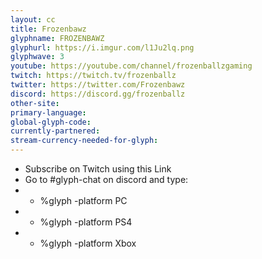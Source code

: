 ```yaml
---
layout: cc
title: Frozenbawz
glyphname: FROZENBAWZ
glyphurl: https://i.imgur.com/l1Ju2lq.png
glyphwave: 3
youtube: https://youtube.com/channel/frozenballzgaming
twitch: https://twitch.tv/frozenballz
twitter: https://twitter.com/Frozenbawz
discord: https://discord.gg/frozenballz
other-site: 
primary-language: 
global-glyph-code: 
currently-partnered: 
stream-currency-needed-for-glyph: 
---
```

* Subscribe on Twitch using this Link
* Go to #glyph-chat on discord and type:
* * %glyph -platform PC
* * %glyph -platform PS4
* * %glyph -platform Xbox
